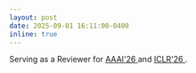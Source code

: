 ```yaml
---
layout: post
date: 2025-09-01 16:11:00-0400
inline: true
---
```


Serving as a Reviewer for <a href="https://aaai.org/conference/aaai/aaai-26/"> AAAI'26 </a> and <a href="https://iclr.cc/Conferences/2026"> ICLR'26 </a>.